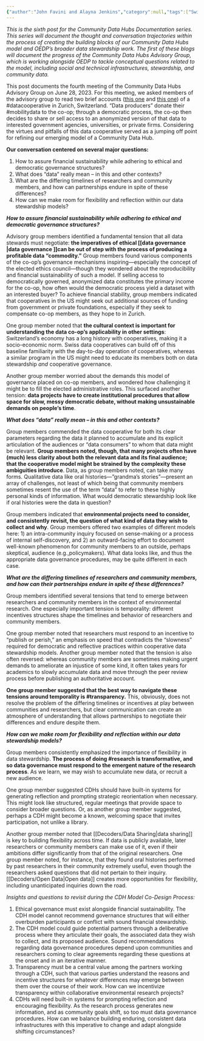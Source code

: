 ```yaml
---
{"author":"John Favini and Alayna Jenkins","category":null,"tags":["Switzerland","#datacooperative","transparency","collaboration","mobilitydata","research"],"dg-publish":true,"permalink":"/documentation-blogs/06-financial-sustainability-ethical-governance-and-defining-data-in-the-context-of-data-cooperatives/","dgPassFrontmatter":true}
---
```


_This is the sixth post for the Community Data Hubs Documentation series. This series will document the thought and conversation trajectories within the process of creating the building blocks of our Community Data Hubs model and OEDP’s broader data stewardship work. The first of these blogs will document the progress of the Community Data Hubs Advisory Group, which is working alongside OEDP to tackle conceptual questions related to the model, including social and technical infrastructures, stewardship, and community data._

This post documents the fourth meeting of the Community Data Hubs Advisory Group on June 28, 2023. For this meeting, we asked members of the advisory group to read two brief accounts ([this one](https://docs.google.com/document/d/1AlC7wi8VgFAKdKMR4fDOTlxFnxO2ZxtZe5wXfqNvt-s/edit) and [this one](https://foundation.mozilla.org/en/blog/this-data-cooperative-wants-zurich-to-embrace-active-mobility/)) of a #datacooperative in Zurich, Switzerland. “Data producers” donate their #mobilitydata  to the co-op; through a democratic process, the co-op then decides to share or sell access to an anonymized version of that data to interested government agencies, universities, or private firms. Considering the virtues and pitfalls of this data cooperative served as a jumping off point for refining our emerging model of a Community Data Hub.  

**Our conversation centered on several major questions:**
1. How to assure financial sustainability while adhering to ethical and democratic governance structures?
2. What does “data” really mean – in this and other contexts?
3. What are the differing timelines of researchers and community members, and how can partnerships endure in spite of these differences?
4. How can we make room for flexibility and reflection within our data stewardship models?


_**How to assure financial sustainability while adhering to ethical and democratic governance structures?**_

Advisory group members identified a fundamental tension that all data stewards must negotiate: **the imperatives of ethical [[data governance \|data governance ]]can be out of step with the process of producing a profitable data “commodity.”** Group members found various components of the co-op’s governance mechanisms inspiring—especially the concept of the elected ethics council—though they wondered about the reproducibility and financial sustainability of such a model. If selling access to democratically governed, anonymized data constitutes the primary income for the co-op, how often would the democratic process yield a dataset with an interested buyer? To achieve financial stability, group members indicated that cooperatives in the US might seek out additional sources of funding from government or private foundations, especially if they seek to compensate co-op members, as they hope to in Zurich.

One group member noted that **the cultural context is important for understanding the data co-op’s applicability in other settings**: Switzerland’s economy has a long history with cooperatives, making it a socio-economic norm. Swiss data cooperatives can build off of this baseline familiarity with the day-to-day operation of cooperatives, whereas a similar program in the US might need to educate its members both on data stewardship _and_ cooperative governance. 

Another group member worried about the demands this model of governance placed on co-op members, and wondered how challenging it might be to fill the elected administrative roles. This surfaced another tension: **data projects have to create institutional procedures that allow space for slow, messy democratic debate, without making unsustainable demands on people’s time**.  

_**What does “data” really mean – in this and other contexts?**_

Group members commended the data cooperative for both its clear parameters regarding the data it planned to accumulate and its explicit articulation of the audiences or “data consumers” to whom that data might be relevant. **Group members noted, though, that many projects often have (much) less clarity about both the relevant data and its final audience; that the cooperative model might be strained by the complexity these ambiguities introduce**. Data, as group members noted, can take many forms. Qualitative data like oral histories—”grandma’s stories”—present an array of challenges, not least of which being that community members sometimes resent the use of the term “data” to refer to these highly personal kinds of information. What would democratic stewardship look like if oral histories were the data in question? 

Group members indicated that **environmental projects need to consider, and consistently revisit, the question of what kind of data they wish to collect and why**. Group members offered two examples of different models here: 1) an intra-community inquiry focused on sense-making or a process of internal self-discovery, and 2) an outward-facing effort to document well-known phenomenon for community members to an outside, perhaps skeptical, audience (e.g.,policymakers). What data looks like, and thus the appropriate data governance procedures, may be quite different in each case. 

_**What are the differing timelines of researchers and community members, and how can their partnerships endure in spite of these differences?**_

Group members identified several tensions that tend to emerge between researchers and community members in the context of environmental research. One especially important tension is temporality: different incentives structures shape the timelines and behavior of researchers and community members.

One group member noted that researchers must respond to an incentive to “publish or perish,” an emphasis on speed that contradicts the “slowness” required for democratic and reflective practices within cooperative data stewardship models. Another group member noted that the tension is also often reversed: whereas community members are sometimes making urgent demands to ameliorate an injustice of some kind, it often takes years for academics to slowly accumulate data and move through the peer review process before publishing an authoritative account. 

**One group member suggested that the best way to navigate these tensions around temporality is #transparency.** This, obviously, does not resolve the problem of the differing timelines or incentives at play between communities and researchers, but clear communication can create an atmosphere of understanding that allows partnerships to negotiate their differences and endure despite them.  

_**How can we make room for flexibility and reflection within our data stewardship models?**_

Group members consistently emphasized the importance of flexibility in data stewardship. **The process of doing #research is transformative, and so data governance must respond to the emergent nature of the research process**. As we learn, we may wish to accumulate new data, or recruit a new audience. 

One group member suggested CDHs should have built-in systems for generating reflection and prompting strategic reorientation when necessary. This might look like structured, regular meetings that provide space to consider broader questions. Or, as another group member suggested, perhaps a CDH might become a known, welcoming space that invites participation, not unlike a library.

Another group member noted that [[Decoders/Data Sharing\|data sharing]] is key to building flexibility across time. If data is publicly available, later researchers or community members can make use of it, even if their ambitions differ significantly from that of the original researchers. One group member noted, for instance, that they found oral histories performed by past researchers in their community extremely useful, even though the researchers asked questions that did not pertain to their inquiry. [[Decoders/Open Data\|Open data]] creates more opportunities for flexibility, including unanticipated inquiries down the road.    

_Insights and questions to revisit during the CDH Model Co-Design Process:_

1. Ethical governance must exist alongside financial sustainability. The CDH model cannot recommend governance structures that will either overburden participants or conflict with sound financial stewardship. 
2. The CDH model could guide potential partners through a deliberative process where they articulate their goals, the associated data they wish to collect, and its proposed audience. Sound recommendations regarding data governance procedures depend upon communities and researchers coming to clear agreements regarding these questions at the onset and in an iterative manner. 
3. Transparency must be a central value among the partners working through a CDH, such that various parties understand the reasons and incentive structures for whatever differences may emerge between them over the course of their work. How can we incentivize transparency within collaborative environmental research projects? 
4. CDHs will need built-in systems for prompting reflection and encouraging flexibility. As the research process generates new information, and as community goals shift, so too must data governance procedures. How can we balance building enduring, consistent data infrastructures with this imperative to change and adapt alongside shifting circumstances?